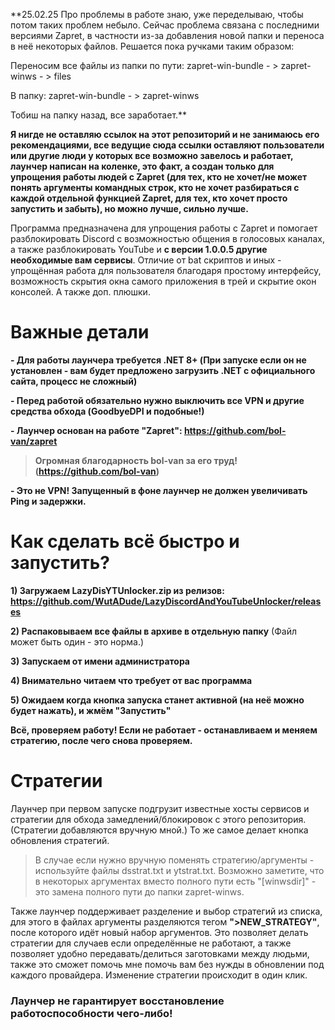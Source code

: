 **25.02.25 Про проблемы в работе знаю, уже переделываю, чтобы потом таких проблем небыло. Сейчас проблема связана с последними версиями Zapret, в частности из-за добавления новой папки и переноса в неё некоторых файлов. Решается пока ручками таким образом:

Переносим все файлы из папки по пути: zapret-win-bundle - > zapret-winws - > files

В папку:  zapret-win-bundle - > zapret-winws

Тобиш на папку назад, все заработает.**

**Я нигде не оставляю ссылок на этот репозиторий и не занимаюсь его рекомендациями, все ведущие сюда ссылки оставляют пользователи или другие люди у которых все возможно завелось и работает, лаунчер написан на коленке, это факт, а создан только для упрощения работы людей с Zapret (для тех, кто не хочет/не может понять аргументы командных строк, кто не хочет разбираться с каждой отдельной функцией Zapret, для тех, кто хочет просто запустить и забыть), но можно лучше, сильно лучше.**

Программа предназначена для упрощения работы с Zapret и помогает разблокировать Discord с возможностью общения в голосовых каналах, а также разблокировать YouTube и **с версии 1.0.0.5 другие необходимые вам сервисы**. Отличие от bat скриптов и иных - упрощённая работа для пользователя благодаря простому интерфейсу, возможность скрытия окна самого приложения в трей и скрытие окон консолей. А также доп. плюшки. 

# Важные детали
**- Для работы лаунчера требуется .NET 8+ (При запуске если он не установлен - вам будет предложено загрузить .NET с официального сайта, процесс не сложный)**

**- Перед работой обязательно нужно выключить все VPN и другие средства обхода (GoodbyeDPI и подобные!)**

**- Лаунчер основан на работе "Zapret": https://github.com/bol-van/zapret**
>**Огромная благодарность bol-van за его труд! (https://github.com/bol-van)**

**- Это не VPN! Запущенный в фоне лаунчер не должен увеличивать Ping и задержки.**

# Как сделать всё быстро и запустить?
**1) Загружаем LazyDisYTUnlocker.zip из релизов: https://github.com/WutADude/LazyDiscordAndYouTubeUnlocker/releases**

**2) Распаковываем все файлы в архиве в отдельную папку** (Файл может быть один - это норма.)

**3) Запускаем от имени администратора**

**4) Внимательно читаем что требует от вас программа**

**5) Ожидаем когда кнопка запуска станет активной (на неё можно будет нажать), и жмём "Запустить"**

**Всё, проверяем работу! Если не работает - останавливаем и меняем стратегию, после чего снова проверяем.**

# Стратегии
Лаунчер при первом запуске подгрузит известные хосты сервисов и стратегии для обхода замедлений/блокировок с этого репозитория. (Стратегии добавляются вручную мной.)
То же самое делает кнопка обновления стратегий.

> В случае если нужно вручную поменять стратегию/аргументы - используйте файлы dsstrat.txt и ytstrat.txt. Возможно заметите, что в некоторых аргументах вместо полного пути есть "[winwsdir]" - это замена полного пути до папки zapret-winws.

Также лаунчер поддерживает разделение и выбор стратегий из списка, для этого в файлах аргументы разделяются тегом **">NEW_STRATEGY"**, после которого идёт новый набор аргументов. Это позволяет делать стратегии для случаев если определённые не работают, а также позволяет удобно передавать/делиться заготовками между людьми, также это сможет помочь мне помочь вам без нужды в обновлении под каждого провайдера. Изменение стратегии происходит в один клик.

### Лаунчер не гарантирует восстановление работоспособности чего-либо! 
